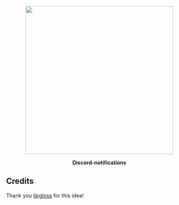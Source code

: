 <div align="center">
	<img src="http://i.imgur.com/hkkJnaU.png" width="400" />
	<br />
	<p>
		<strong>Discord-notifications</strong>
	</p>
</div>

## Credits
Thank you [lipgloss](https://github.com/gloss-water) for this idea!
